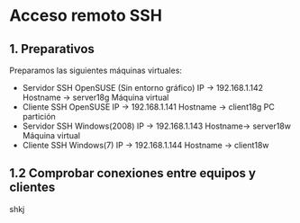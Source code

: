 # Acceso remoto SSH

## 1. Preparativos 

Preparamos las siguientes máquinas virtuales:

- Servidor SSH OpenSUSE (Sin entorno gráfico)
IP -> 192.168.1.142
Hostname -> server18g
Máquina virtual
- Cliente SSH OpenSUSE 
IP -> 192.168.1.141
Hostname -> client18g
PC partición 
- Servidor SSH Windows(2008)
IP -> 192.168.1.143
Hostname-> server18w
Máquina virtual
- Cliente SSH Windows(7)
IP -> 192.168.1.144
Hostname -> client18w

## 1.2 Comprobar conexiones entre equipos y clientes


<table>
<tb>shkj</tb>
</table>